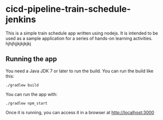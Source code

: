 # cicd-pipeline-train-schedule-jenkins

This is a simple train schedule app written using nodejs. It is intended to be used as a sample application for a series of hands-on learning activities. hjhjhjjkjkjkjkj

## Running the app

You need a Java JDK 7 or later to run the build. You can run the build like this:

    ./gradlew build

You can run the app with:

    ./gradlew npm_start

Once it is running, you can access it in a browser at [http://localhost:3000](http://localhost:3000)
